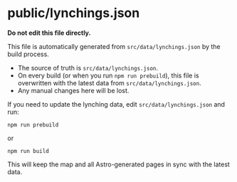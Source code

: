 # public/lynchings.json

**Do not edit this file directly.**

This file is automatically generated from `src/data/lynchings.json` by the build process.

- The source of truth is `src/data/lynchings.json`.
- On every build (or when you run `npm run prebuild`), this file is overwritten with the latest data from `src/data/lynchings.json`.
- Any manual changes here will be lost.

If you need to update the lynching data, edit `src/data/lynchings.json` and run:

```
npm run prebuild
```

or

```
npm run build
```

This will keep the map and all Astro-generated pages in sync with the latest data. 